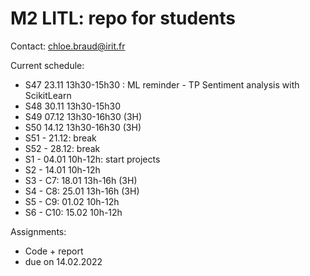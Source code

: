 # M2 LITL: repo for students

Contact: chloe.braud@irit.fr

Current schedule:
* S47 23.11 13h30-15h30 : ML reminder - TP Sentiment analysis with ScikitLearn
* S48 30.11 13h30-15h30  
* S49 07.12 13h30-16h30 (3H) 
* S50 14.12 13h30-16h30 (3H)
* S51 - 21.12: break
* S52 - 28.12: break
* S1 - 04.01  10h-12h: start projects
* S2 - 14.01  10h-12h  
* S3 - C7:   18.01  13h-16h (3H)
* S4 - C8:   25.01  13h-16h (3H) 
* S5 - C9:   01.02  10h-12h  
* S6 - C10: 15.02  10h-12h 

Assignments: 
* Code + report 
* due on 14.02.2022 

